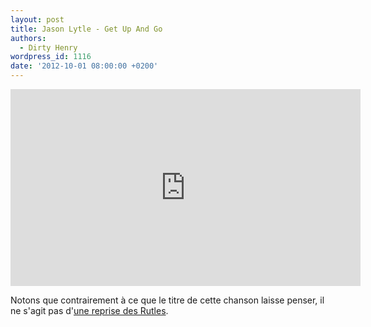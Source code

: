 ```yaml
---
layout: post
title: Jason Lytle - Get Up And Go
authors:
  - Dirty Henry
wordpress_id: 1116
date: '2012-10-01 08:00:00 +0200'
---
```

<iframe width="560" height="315" src="http://www.youtube.com/embed/VhZrONoR29E" frameborder="0" allowfullscreen></iframe>

Notons que contrairement à ce que le titre de cette chanson laisse penser, il ne s'agit pas d'[une reprise des Rutles](http://youtu.be/amiBTezWKqQ).
